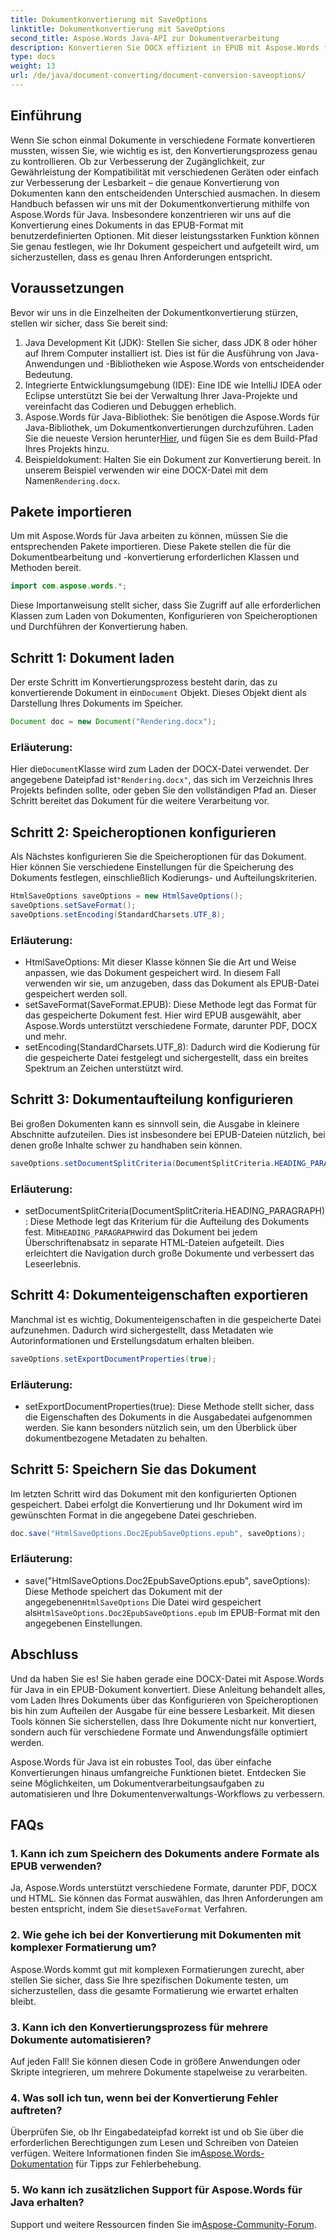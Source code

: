 ```yaml
---
title: Dokumentkonvertierung mit SaveOptions
linktitle: Dokumentkonvertierung mit SaveOptions
second_title: Aspose.Words Java-API zur Dokumentverarbeitung
description: Konvertieren Sie DOCX effizient in EPUB mit Aspose.Words für Java. In dieser Schritt-für-Schritt-Anleitung erfahren Sie, wie Sie Speicheroptionen anpassen, Inhalte aufteilen und Dokumenteigenschaften exportieren.
type: docs
weight: 13
url: /de/java/document-converting/document-conversion-saveoptions/
---
```


## Einführung

Wenn Sie schon einmal Dokumente in verschiedene Formate konvertieren mussten, wissen Sie, wie wichtig es ist, den Konvertierungsprozess genau zu kontrollieren. Ob zur Verbesserung der Zugänglichkeit, zur Gewährleistung der Kompatibilität mit verschiedenen Geräten oder einfach zur Verbesserung der Lesbarkeit – die genaue Konvertierung von Dokumenten kann den entscheidenden Unterschied ausmachen. In diesem Handbuch befassen wir uns mit der Dokumentkonvertierung mithilfe von Aspose.Words für Java. Insbesondere konzentrieren wir uns auf die Konvertierung eines Dokuments in das EPUB-Format mit benutzerdefinierten Optionen. Mit dieser leistungsstarken Funktion können Sie genau festlegen, wie Ihr Dokument gespeichert und aufgeteilt wird, um sicherzustellen, dass es genau Ihren Anforderungen entspricht.

## Voraussetzungen

Bevor wir uns in die Einzelheiten der Dokumentkonvertierung stürzen, stellen wir sicher, dass Sie bereit sind:

1. Java Development Kit (JDK): Stellen Sie sicher, dass JDK 8 oder höher auf Ihrem Computer installiert ist. Dies ist für die Ausführung von Java-Anwendungen und -Bibliotheken wie Aspose.Words von entscheidender Bedeutung.
2. Integrierte Entwicklungsumgebung (IDE): Eine IDE wie IntelliJ IDEA oder Eclipse unterstützt Sie bei der Verwaltung Ihrer Java-Projekte und vereinfacht das Codieren und Debuggen erheblich.
3.  Aspose.Words für Java-Bibliothek: Sie benötigen die Aspose.Words für Java-Bibliothek, um Dokumentkonvertierungen durchzuführen. Laden Sie die neueste Version herunter[Hier](https://releases.aspose.com/words/java/), und fügen Sie es dem Build-Pfad Ihres Projekts hinzu.
4.  Beispieldokument: Halten Sie ein Dokument zur Konvertierung bereit. In unserem Beispiel verwenden wir eine DOCX-Datei mit dem Namen`Rendering.docx`.

## Pakete importieren

Um mit Aspose.Words für Java arbeiten zu können, müssen Sie die entsprechenden Pakete importieren. Diese Pakete stellen die für die Dokumentbearbeitung und -konvertierung erforderlichen Klassen und Methoden bereit.

```java
import com.aspose.words.*;
```

Diese Importanweisung stellt sicher, dass Sie Zugriff auf alle erforderlichen Klassen zum Laden von Dokumenten, Konfigurieren von Speicheroptionen und Durchführen der Konvertierung haben.

## Schritt 1: Dokument laden

 Der erste Schritt im Konvertierungsprozess besteht darin, das zu konvertierende Dokument in ein`Document` Objekt. Dieses Objekt dient als Darstellung Ihres Dokuments im Speicher.

```java
Document doc = new Document("Rendering.docx");
```

### Erläuterung:

 Hier die`Document`Klasse wird zum Laden der DOCX-Datei verwendet. Der angegebene Dateipfad ist`"Rendering.docx"`, das sich im Verzeichnis Ihres Projekts befinden sollte, oder geben Sie den vollständigen Pfad an. Dieser Schritt bereitet das Dokument für die weitere Verarbeitung vor.

## Schritt 2: Speicheroptionen konfigurieren

Als Nächstes konfigurieren Sie die Speicheroptionen für das Dokument. Hier können Sie verschiedene Einstellungen für die Speicherung des Dokuments festlegen, einschließlich Kodierungs- und Aufteilungskriterien.

```java
HtmlSaveOptions saveOptions = new HtmlSaveOptions();
saveOptions.setSaveFormat();
saveOptions.setEncoding(StandardCharsets.UTF_8);
```

### Erläuterung:

- HtmlSaveOptions: Mit dieser Klasse können Sie die Art und Weise anpassen, wie das Dokument gespeichert wird. In diesem Fall verwenden wir sie, um anzugeben, dass das Dokument als EPUB-Datei gespeichert werden soll.
- setSaveFormat(SaveFormat.EPUB): Diese Methode legt das Format für das gespeicherte Dokument fest. Hier wird EPUB ausgewählt, aber Aspose.Words unterstützt verschiedene Formate, darunter PDF, DOCX und mehr.
- setEncoding(StandardCharsets.UTF_8): Dadurch wird die Kodierung für die gespeicherte Datei festgelegt und sichergestellt, dass ein breites Spektrum an Zeichen unterstützt wird.

## Schritt 3: Dokumentaufteilung konfigurieren

Bei großen Dokumenten kann es sinnvoll sein, die Ausgabe in kleinere Abschnitte aufzuteilen. Dies ist insbesondere bei EPUB-Dateien nützlich, bei denen große Inhalte schwer zu handhaben sein können.

```java
saveOptions.setDocumentSplitCriteria(DocumentSplitCriteria.HEADING_PARAGRAPH);
```

### Erläuterung:

-  setDocumentSplitCriteria(DocumentSplitCriteria.HEADING_PARAGRAPH): Diese Methode legt das Kriterium für die Aufteilung des Dokuments fest. Mit`HEADING_PARAGRAPH`wird das Dokument bei jedem Überschriftenabsatz in separate HTML-Dateien aufgeteilt. Dies erleichtert die Navigation durch große Dokumente und verbessert das Leseerlebnis.

## Schritt 4: Dokumenteigenschaften exportieren

Manchmal ist es wichtig, Dokumenteigenschaften in die gespeicherte Datei aufzunehmen. Dadurch wird sichergestellt, dass Metadaten wie Autorinformationen und Erstellungsdatum erhalten bleiben.

```java
saveOptions.setExportDocumentProperties(true);
```

### Erläuterung:

- setExportDocumentProperties(true): Diese Methode stellt sicher, dass die Eigenschaften des Dokuments in die Ausgabedatei aufgenommen werden. Sie kann besonders nützlich sein, um den Überblick über dokumentbezogene Metadaten zu behalten.

## Schritt 5: Speichern Sie das Dokument

Im letzten Schritt wird das Dokument mit den konfigurierten Optionen gespeichert. Dabei erfolgt die Konvertierung und Ihr Dokument wird im gewünschten Format in die angegebene Datei geschrieben.

```java
doc.save("HtmlSaveOptions.Doc2EpubSaveOptions.epub", saveOptions);
```

### Erläuterung:

-  save("HtmlSaveOptions.Doc2EpubSaveOptions.epub", saveOptions): Diese Methode speichert das Dokument mit der angegebenen`HtmlSaveOptions` Die Datei wird gespeichert als`HtmlSaveOptions.Doc2EpubSaveOptions.epub` im EPUB-Format mit den angegebenen Einstellungen.

## Abschluss

Und da haben Sie es! Sie haben gerade eine DOCX-Datei mit Aspose.Words für Java in ein EPUB-Dokument konvertiert. Diese Anleitung behandelt alles, vom Laden Ihres Dokuments über das Konfigurieren von Speicheroptionen bis hin zum Aufteilen der Ausgabe für eine bessere Lesbarkeit. Mit diesen Tools können Sie sicherstellen, dass Ihre Dokumente nicht nur konvertiert, sondern auch für verschiedene Formate und Anwendungsfälle optimiert werden.

Aspose.Words für Java ist ein robustes Tool, das über einfache Konvertierungen hinaus umfangreiche Funktionen bietet. Entdecken Sie seine Möglichkeiten, um Dokumentverarbeitungsaufgaben zu automatisieren und Ihre Dokumentenverwaltungs-Workflows zu verbessern.

## FAQs

### 1. Kann ich zum Speichern des Dokuments andere Formate als EPUB verwenden?

 Ja, Aspose.Words unterstützt verschiedene Formate, darunter PDF, DOCX und HTML. Sie können das Format auswählen, das Ihren Anforderungen am besten entspricht, indem Sie die`setSaveFormat` Verfahren.

### 2. Wie gehe ich bei der Konvertierung mit Dokumenten mit komplexer Formatierung um?

Aspose.Words kommt gut mit komplexen Formatierungen zurecht, aber stellen Sie sicher, dass Sie Ihre spezifischen Dokumente testen, um sicherzustellen, dass die gesamte Formatierung wie erwartet erhalten bleibt.

### 3. Kann ich den Konvertierungsprozess für mehrere Dokumente automatisieren?

Auf jeden Fall! Sie können diesen Code in größere Anwendungen oder Skripte integrieren, um mehrere Dokumente stapelweise zu verarbeiten.

### 4. Was soll ich tun, wenn bei der Konvertierung Fehler auftreten?

 Überprüfen Sie, ob Ihr Eingabedateipfad korrekt ist und ob Sie über die erforderlichen Berechtigungen zum Lesen und Schreiben von Dateien verfügen. Weitere Informationen finden Sie im[Aspose.Words-Dokumentation](https://reference.aspose.com/words/java/) für Tipps zur Fehlerbehebung.

### 5. Wo kann ich zusätzlichen Support für Aspose.Words für Java erhalten?

Support und weitere Ressourcen finden Sie im[Aspose-Community-Forum](https://forum.aspose.com/c/words/8).